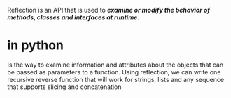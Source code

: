 Reflection is an API that is used to ***examine or modify the behavior of methods, classes and interfaces at runtime***.


# in python
Is the way to examine information and attributes about the objects that can be passed as parameters to a function.
Using reflection, we can write one recursive reverse function that will work for strings, lists and any sequence that supports slicing and concatenation

